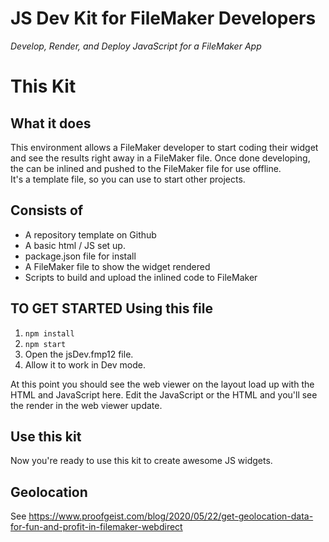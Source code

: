 # JS Dev Kit for FileMaker Developers

*Develop, Render, and Deploy JavaScript for a FileMaker App*

# This Kit
## What it does
This environment allows a FileMaker developer to start coding their widget and see the results right away in a FileMaker file. Once done developing, the can be inlined and pushed to the FileMaker file for use offline.
<br/>
It's a template file, so you can use to start other projects.
## Consists of
- A repository template on Github
- A basic html / JS set up.
- package.json file for install
- A FileMaker file to show the widget rendered
- Scripts to build and upload the inlined code to FileMaker
## TO GET STARTED Using this file
1. `npm install`
2. `npm start`
3. Open the jsDev.fmp12 file.
4. Allow it to work in Dev mode.

At this point you should see the web viewer on the layout load up with the HTML and JavaScript here. Edit the JavaScript or the HTML and you'll see the render in the web viewer update.

## Use this kit
Now you're ready to use this kit to create awesome JS widgets.

## Geolocation 
See https://www.proofgeist.com/blog/2020/05/22/get-geolocation-data-for-fun-and-profit-in-filemaker-webdirect
